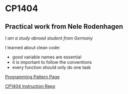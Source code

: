 # CP1404 
## Practical work from Nele Rodenhagen
*I am a study abroad student from Germany*


I learned about clean code:
- good variable names are essential
- it is important to follow the conventions
- every function should only do one task

[Programming Pattern Page](https://github.com/CP1404/Starter/wiki/Programming-Patterns#decision-structures)

[CP1404 Instruction Repo](https://github.com/CP1404/Starter)